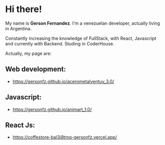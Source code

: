 # Hi there!
My name is **Gerson Fernandez**. I'm a venezuelan developer, actually living in Argentina.

Constantly increasing the knowledge of FullStack, with React, Javascript and currently with Backend. Studing in CoderHouse.

Actually, my page are:

## Web development:
* https://gersonfz.github.io/acerometalventuy_3.0/

## Javascript: 
* https://gersonfz.github.io/animart_1.0/

## React Js:
* https://coffestore-bal3i8tmq-gersonfz.vercel.app/
